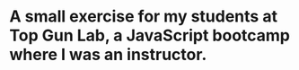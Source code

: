 # A small exercise for my students at Top Gun Lab, a JavaScript bootcamp where I was an instructor.
